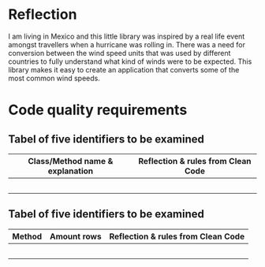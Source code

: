 # Reflection

I am living in Mexico and this little library was inspired by a real life event amongst travellers when a hurricane was rolling in. There was a need for conversion between the wind speed units that was used by different countries to fully understand what kind of winds were to be expected. This library makes it easy to create an application that converts some of the most common wind speeds.

# Code quality requirements

## Tabel of five identifiers to be examined

| Class/Method name & explanation | Reflection & rules from Clean Code |
| ----------- | ----------- |
|    |     |
|    |     |
|    |     |
|    |     |
|    |     |


## Tabel of five identifiers to be examined

| Method | Amount rows | Reflection & rules from Clean Code |
| ----------- | ----------- | ----------- |
|    |     |     |
|    |     |     |
|    |     |     |
|    |     |     |
|    |     |     |


